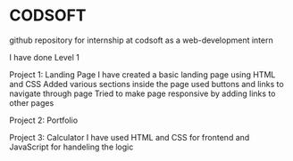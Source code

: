 # CODSOFT
github repository for internship at codsoft as a web-development intern

I have done Level 1

Project 1: Landing Page
I have created a basic landing page using HTML and CSS
Added various sections inside the page
used buttons and links to navigate through page
Tried to make page responsive by adding links to other pages

Project 2: Portfolio


Project 3:  Calculator
I have used HTML and CSS for frontend and JavaScript for handeling the logic


